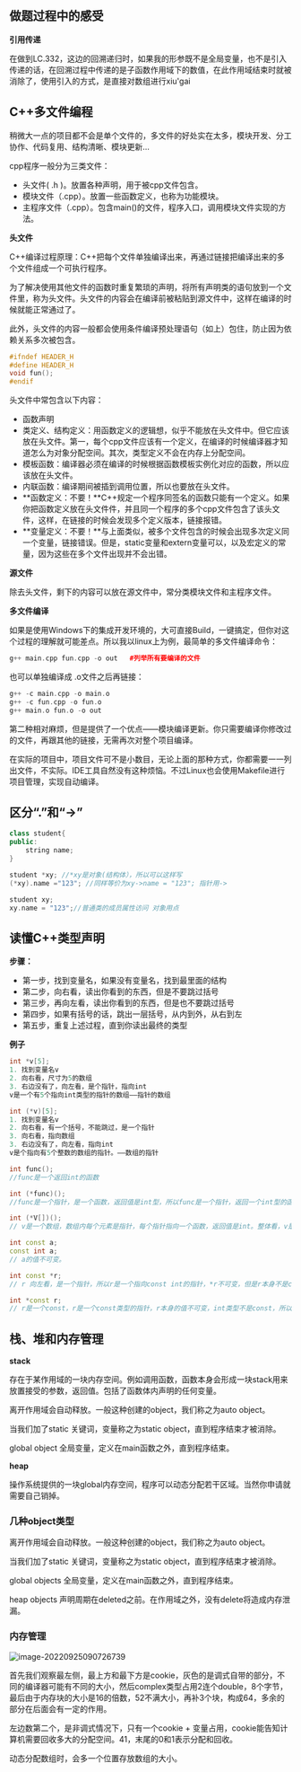 ## 做题过程中的感受

**引用传递**

在做到LC.332，这边的回溯递归时，如果我的形参既不是全局变量，也不是引入传递的话，在回溯过程中传递的是子函数作用域下的数值，在此作用域结束时就被消除了，使用引入的方式，是直接对数组进行xiu'gai

## C++多文件编程

稍微大一点的项目都不会是单个文件的，多文件的好处实在太多，模块开发、分工协作、代码复用、结构清晰、模块更新…

cpp程序一般分为三类文件：
  - 头文件( .h )。放置各种声明，用于被cpp文件包含。
  - 模块文件（.cpp）。放置一些函数定义，也称为功能模块。
  - 主程序文件（.cpp）。包含main()的文件，程序入口，调用模块文件实现的方法。

**头文件**

C++编译过程原理：C++把每个文件单独编译出来，再通过链接把编译出来的多个文件组成一个可执行程序。

为了解决使用其他文件的函数时重复繁琐的声明，将所有声明类的语句放到一个文件里，称为头文件。头文件的内容会在编译前被粘贴到源文件中，这样在编译的时候就能正常通过了。

此外，头文件的内容一般都会使用条件编译预处理语句（如上）包住，防止因为依赖关系多次被包含。

```cpp
#ifndef HEADER_H
#define HEADER_H
void fun();
#endif
```

头文件中常包含以下内容：

- 函数声明
- 类定义、结构定义：用函数定义的逻辑想，似乎不能放在头文件中。但它应该放在头文件。第一，每个cpp文件应该有一个定义，在编译的时候编译器才知道怎么为对象分配空间。其次，类型定义不会在内存上分配空间。
- 模板函数：编译器必须在编译的时候根据函数模板实例化对应的函数，所以应该放在头文件。
- 内联函数：编译期间被插到调用位置，所以也要放在头文件。
- **函数定义：不要！**C++规定一个程序同签名的函数只能有一个定义。如果你把函数定义放在头文件件，并且同一个程序的多个cpp文件包含了该头文件，这样，在链接的时候会发现多个定义版本，链接报错。
- **变量定义：不要！**与上面类似，被多个文件包含的时候会出现多次定义同一个变量，链接错误。但是，static变量和extern变量可以，以及宏定义的常量，因为这些在多个文件出现并不会出错。

**源文件**

除去头文件，剩下的内容可以放在源文件中，常分类模块文件和主程序文件。

**多文件编译**

如果是使用Windows下的集成开发环境的，大可直接Build，一键搞定，但你对这个过程的理解就可能差点。所以我以linux上为例，最简单的多文件编译命令：

```cpp
g++ main.cpp fun.cpp -o out   #列举所有要编译的文件
```

也可以单独编译成 .o文件之后再链接：

```cpp
g++ -c main.cpp -o main.o
g++ -c fun.cpp -o fun.o
g++ main.o fun.o -o out
```

第二种相对麻烦，但是提供了一个优点——模块编译更新。你只需要编译你修改过的文件，再跟其他的链接，无需再次对整个项目编译。

在实际的项目中，项目文件可不是小数目，无论上面的那种方式，你都需要一一列出文件，不实际。IDE工具自然没有这种烦恼。不过Linux也会使用Makefile进行项目管理，实现自动编译。

## 区分“.”和“->”

```cpp
class student{
public:
    string name;
}

student *xy; //*xy是对象(结构体），所以可以这样写
(*xy).name ="123"; //同样等价为xy->name = "123"; 指针用->

student xy;
xy.name = "123";//普通类的成员属性访问 对象用点

```

## 读懂C++类型声明

**步骤：**

- 第一步，找到变量名，如果没有变量名，找到最里面的结构
- 第二步，向右看，读出你看到的东西，但是不要跳过括号
- 第三步，再向左看，读出你看到的东西，但是也不要跳过括号
- 第四步，如果有括号的话，跳出一层括号，从内到外，从右到左
- 第五步，重复上述过程，直到你读出最终的类型

**例子**

```cpp
int *v[5];
1. 找到变量名v
2. 向右看，尺寸为5的数组  
3. 右边没有了，向左看，是个指针，指向int
v是一个有5个指向int类型的指针的数组——指针的数组

int (*v)[5];
1. 找到变量名v
2. 向右看，有一个括号，不能跳过，是一个指针
3. 向右看，指向数组
3. 右边没有了，向左看，指向int
v是个指向有5个整数的数组的指针。——数组的指针
```
```cpp
int func();
//func是一个返回int的函数

int (*func)();
//func是一个指针，是一个函数，返回值是int型，所以func是一个指针，返回一个int型的函数，即函数指针。

int (*V[])();
// v是一个数组，数组内每个元素是指针，每个指针指向一个函数，返回值是int。整体看，v是一个int型函数指针组成的数组。
```

```cpp
int const a;
const int a;
// a的值不可变。

int const *r;
// r 向左看，是一个指针，所以r是一个指向const int的指针，*r不可变，但是r本身不是const，所以可以将r指向其他地址，地址内的内容不可变

int *const r;
// r是一个const，r是一个const类型的指针，r本身的值不可变，int类型不是const，所以*r内容可以改变，指向的地址不可变，地址内容可变
```

## 栈、堆和内存管理

**stack**

存在于某作用域的一块内存空间。例如调用函数，函数本身会形成一块stack用来放置接受的参数，返回值。包括了函数体内声明的任何变量。

离开作用域会自动释放。一般这种创建的object，我们称之为auto object。

当我们加了static 关键词，变量称之为static object，直到程序结束才被消除。

global object 全局变量，定义在main函数之外，直到程序结束。

**heap**

操作系统提供的一块global内存空间，程序可以动态分配若干区域。当然你申请就需要自己销掉。

### 几种object类型

离开作用域会自动释放。一般这种创建的object，我们称之为auto object。

当我们加了static 关键词，变量称之为static object，直到程序结束才被消除。

global objects 全局变量，定义在main函数之外，直到程序结束。

heap objects 声明周期在deleted之前。在作用域之外，没有delete将造成内存泄漏。

### 内存管理

  ![image-20220925090726739](http://pic.shixiaocaia.fun/202209250907017.png)

首先我们观察最左侧，最上方和最下方是cookie，灰色的是调式自带的部分，不同的编译器可能有不同的大小，然后complex类型占用2连个double，8个字节，最后由于内存块的大小是16的倍数，52不满大小，再补3个块，构成64，多余的部分在后面会有一定的作用。

左边数第二个，是非调式情况下，只有一个cookie + 变量占用，cookie能告知计算机需要回收多大的分配空间。41，末尾的0和1表示分配和回收。

动态分配数组时，会多一个位置存放数组的大小。

